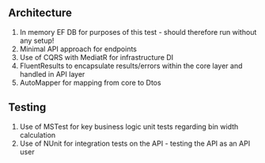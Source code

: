 ## Architecture
1) In memory EF DB for purposes of this test - should therefore run without any setup!
2) Minimal API approach for endpoints
3) Use of CQRS with MediatR for infrastructure DI
4) FluentResults to encapsulate results/errors within the core layer and handled in API layer
5) AutoMapper for mapping from core to Dtos

## Testing
1) Use of MSTest for key business logic unit tests regarding bin width calculation
2) Use of NUnit for integration tests on the API - testing the API as an API user